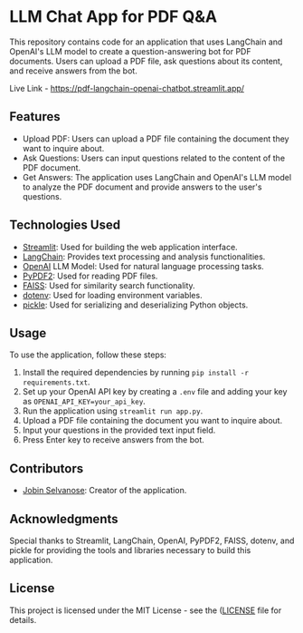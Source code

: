 

# LLM Chat App for PDF Q&A

This repository contains code for an application that uses LangChain and OpenAI's LLM model to create a question-answering bot for PDF documents. Users can upload a PDF file, ask questions about its content, and receive answers from the bot.

Live Link - https://pdf-langchain-openai-chatbot.streamlit.app/

## Features

- Upload PDF: Users can upload a PDF file containing the document they want to inquire about.
- Ask Questions: Users can input questions related to the content of the PDF document.
- Get Answers: The application uses LangChain and OpenAI's LLM model to analyze the PDF document and provide answers to the user's questions.

## Technologies Used

- [Streamlit](https://streamlit.io/): Used for building the web application interface.
- [LangChain](https://python.langchain.com/): Provides text processing and analysis functionalities.
- [OpenAI](https://platform.openai.com/docs/models) LLM Model: Used for natural language processing tasks.
- [PyPDF2](https://pypi.org/project/PyPDF2/): Used for reading PDF files.
- [FAISS](https://github.com/facebookresearch/faiss): Used for similarity search functionality.
- [dotenv](https://pypi.org/project/python-dotenv/): Used for loading environment variables.
- [pickle](https://docs.python.org/3/library/pickle.html): Used for serializing and deserializing Python objects.

## Usage

To use the application, follow these steps:

1. Install the required dependencies by running `pip install -r requirements.txt`.
2. Set up your OpenAI API key by creating a `.env` file and adding your key as `OPENAI_API_KEY=your_api_key`.
3. Run the application using `streamlit run app.py`.
4. Upload a PDF file containing the document you want to inquire about.
5. Input your questions in the provided text input field.
6. Press Enter key to receive answers from the bot.

## Contributors

- [Jobin Selvanose](https://www.linkedin.com/in/jobinselvanose/): Creator of the application.

## Acknowledgments

Special thanks to Streamlit, LangChain, OpenAI, PyPDF2, FAISS, dotenv, and pickle for providing the tools and libraries necessary to build this application.

## License

This project is licensed under the MIT License - see the ([LICENSE](https://raw.githubusercontent.com/Jobin-S/pdf-qa-langchain-open-chatbot/main/LICENSE) file for details.

